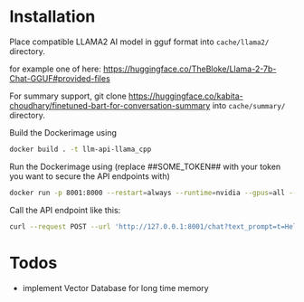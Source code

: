 # Installation

Place compatible LLAMA2 AI model in gguf format into `cache/llama2/` directory.

for example one of here: https://huggingface.co/TheBloke/Llama-2-7b-Chat-GGUF#provided-files

For summary support,
git clone https://huggingface.co/kabita-choudhary/finetuned-bart-for-conversation-summary into `cache/summary/` directory.

Build the Dockerimage using
```sh
docker build . -t llm-api-llama_cpp
```

Run the Dockerimage using (replace ##SOME_TOKEN## with your token you want to secure the API endpoints with)
```sh
docker run -p 8001:8000 --restart=always --runtime=nvidia --gpus=all --env AUTH_TOKEN=##SOME_TOKEN## --detach  llm-api-llama_cpp
```

Call the API endpoint like this:
```sh
curl --request POST --url 'http://127.0.0.1:8001/chat?text_prompt=t=Hello%20how%20are%20you?' --header 'X-Auth-Token: ##SOME_TOKEN##'
```

# Todos
- implement Vector Database for long time memory
